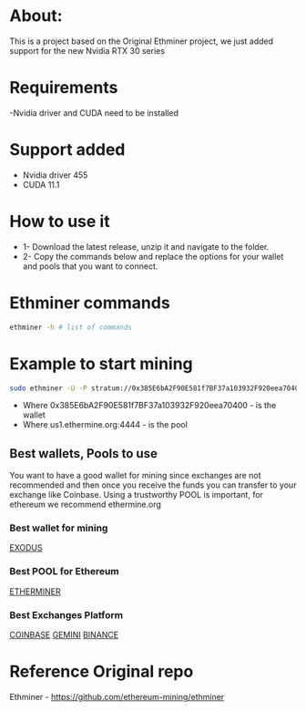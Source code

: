 # About:
This is a project based on the Original Ethminer project, we just added support for the new Nvidia RTX 30 series

# Requirements 
-Nvidia driver and CUDA need to be installed

# Support added 
- Nvidia driver 455
- CUDA 11.1 


# How to use it

- 1- Download the latest release, unzip it and navigate to the folder. 
- 2- Copy the commands below and replace the options for your wallet and pools that you want to connect. 


# Ethminer commands

```bash
ethminer -h # list of commands
```

# Example to start mining
```bash 
sudo ethminer -U -P stratum://0x385E6bA2F90E581f7BF37a103932F920eea70400@us1.ethermine.org:4444 -v 3
```

- Where 0x385E6bA2F90E581f7BF37a103932F920eea70400 - is the wallet 
- Where us1.ethermine.org:4444 - is the pool 

## Best wallets, Pools to use  

You want to have a good wallet for mining since exchanges are not recommended and then once you receive the funds you can transfer to your exchange like Coinbase. 
Using a trustworthy POOL is important, for ethereum we recommend ethermine.org 

### Best wallet for mining 

[EXODUS](https://www.exodus.io/)

### Best POOL for Ethereum 

[ETHERMINER](https://ethermine.org/)

### Best Exchanges Platform 

[COINBASE](https://www.coinbase.com/)
[GEMINI](https://gemini.com/)
[BINANCE](https://www.binance.com/en)



# Reference Original repo
Ethminer - https://github.com/ethereum-mining/ethminer
